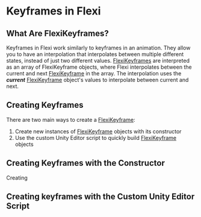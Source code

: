 # Keyframes in Flexi

## What Are FlexiKeyframes?
Keyframes in Flexi work similarly to keyframes in an animation. They allow you to have an interpolation that interpolates between multiple different states, instead of just two different values. [FlexiKeyframes](../FlexiKeyFrame/FlexiKeyFrame.md) are interpreted as an array of FlexiKeyframe objects, where Flexi interpolates between the current and next [FlexiKeyframe](../FlexiKeyFrame/FlexiKeyFrame.md) in the array. The interpolation uses the ***current*** [FlexiKeyframe](../FlexiKeyFrame/FlexiKeyFrame.md) object's values to interpolate between current and next.

## Creating Keyframes
There are two main ways to create a [FlexiKeyframe](../FlexiKeyFrame/FlexiKeyFrame.md):
1) Create new instances of [FlexiKeyframe](../FlexiKeyFrame/FlexiKeyFrame.md) objects with its constructor
2) Use the custom Unity Editor script to quickly build [FlexiKeyframe](../FlexiKeyFrame/FlexiKeyFrame.md) objects

## Creating Keyframes with the Constructor
Creating 

## Creating keyframes with the Custom Unity Editor Script
